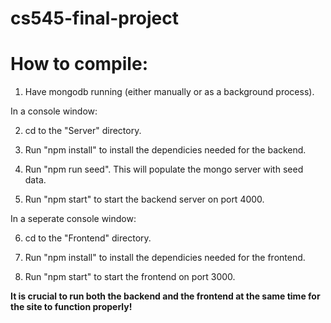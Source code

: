 # cs545-final-project
# How to compile:

1) Have mongodb running (either manually or as a background process).

In a console window:

2) cd to the "Server" directory.

3) Run "npm install" to install the dependicies needed for the backend.

4) Run "npm run seed". This will populate the mongo server with seed data.

5) Run "npm start" to start the backend server on port 4000. 

In a seperate console window:

6) cd to the "Frontend" directory.

7) Run "npm install" to install the dependicies needed for the frontend.

8) Run "npm start" to start the frontend on port 3000. 

**It is crucial to run both the backend and the frontend at the same time for the site to function properly!**
